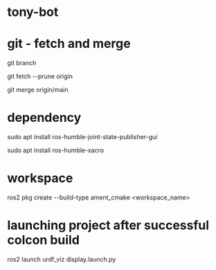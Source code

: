 # tony-bot

# git - fetch and merge

git branch

git fetch --prune origin

git merge origin/main

# dependency

sudo apt install ros-humble-joint-state-publisher-gui

sudo apt install ros-humble-xacro

# workspace

ros2 pkg create --build-type ament_cmake <workspace_name>

# launching project after successful colcon build

ros2 launch urdf_viz display.launch.py